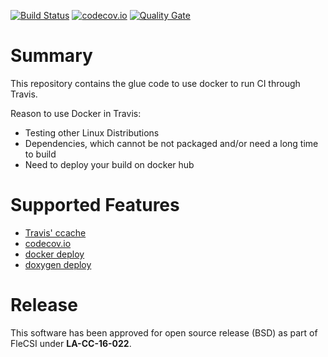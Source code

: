 [![Build Status](https://travis-ci.org/junghans/travis-docker-glue.svg?branch=master)](https://travis-ci.org/junghans/travis-docker-glue)
[![codecov.io](https://codecov.io/github/junghans/travis-docker-glue/coverage.svg?branch=master)](https://codecov.io/github/junghans/travis-docker-glue?branch=master)
[![Quality Gate](https://sonarqube.com/api/badges/gate?key=travis-docker-glue%3A%2Fmaster)](https://sonarqube.com/dashboard?id=travis-docker-glue%3A%2Fmaster)

# Summary

This repository contains the glue code to use docker to run CI through
Travis.

Reason to use Docker in Travis:
- Testing other Linux Distributions
- Dependencies, which cannot be not packaged and/or need a long time to build
- Need to deploy your build on docker hub

# Supported Features

- [Travis' ccache](https://docs.travis-ci.com/user/caching/#ccache-cache)
- [codecov.io](https://codecov.io/gh/junghans/travis-docker-glue)
- [docker deploy](https://hub.docker.com/r/junghans/travis-docker-glue/tags)
- [doxygen deploy](http://junghans.github.io/travis-docker-glue)

# Release

This software has been approved for open source release (BSD) as part of FleCSI under **LA-CC-16-022**.

